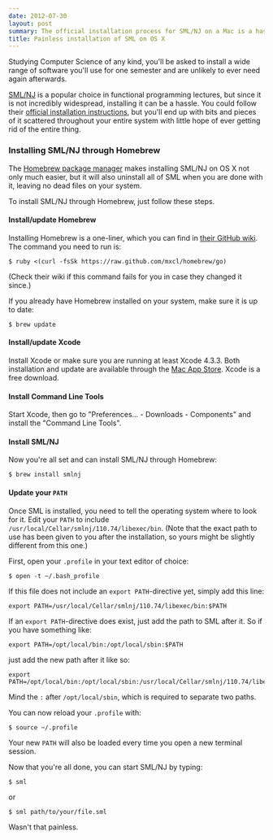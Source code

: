 ```yaml
---
date: 2012-07-30
layout: post
summary: The official installation process for SML/NJ on a Mac is a hassle and may leave hard to remove files on your system. The Homebrew package manager takes the pain out of this process if you follow a few easy steps.
title: Painless installation of SML on OS X
---
```


Studying Computer Science of any kind, you'll be asked to install a wide range of software you'll use for one semester and are unlikely to ever need again afterwards.

[SML/NJ](http://smlnj.org/ "Standard ML of New Jersey") is a popular choice in functional programming lectures, but since it is not incredibly widespread, installing it can be a hassle. You could follow their [official installation instructions](http://smlnj.org/install/index.html "Installation instructions for SML/NJ"), but you'll end up with bits and pieces of it scattered throughout your entire system with little hope of ever getting rid of the entire thing.

### Installing SML/NJ through Homebrew

The [Homebrew package manager](http://mxcl.github.com/homebrew/ "Homebrew package manager for OS X") makes installing SML/NJ on OS X not only much easier, but it will also uninstall all of SML when you are done with it, leaving no dead files on your system.

To install SML/NJ through Homebrew, just follow these steps.

#### Install/update Homebrew

Installing Homebrew is a one-liner, which you can find in [their GitHub wiki](https://github.com/mxcl/homebrew/wiki/installation "Installation instructions on the Homebrew GitHub-wiki"). The command you need to run is:

    $ ruby <(curl -fsSk https://raw.github.com/mxcl/homebrew/go)

(Check their wiki if this command fails for you in case they changed it since.)

If you already have Homebrew installed on your system, make sure it is up to date:

    $ brew update

#### Install/update Xcode

Install Xcode or make sure you are running at least Xcode 4.3.3. Both installation and update are available through the [Mac App Store](http://itunes.apple.com/us/app/xcode/id497799835 "Xcode on the Mac App Store"). Xcode is a free download.

#### Install Command Line Tools

Start Xcode, then go to "Preferences&hellip; - Downloads - Components" and install the "Command Line Tools".

#### Install SML/NJ

Now you're all set and can install SML/NJ through Homebrew:

    $ brew install smlnj

#### Update your `PATH`

Once SML is installed, you need to tell the operating system where to look for it. Edit your `PATH` to include `/usr/local/Cellar/smlnj/110.74/libexec/bin`. (Note that the exact path to use has been given to you after the installation, so yours might be slightly different from this one.)

First, open your `.profile` in your text editor of choice:

    $ open -t ~/.bash_profile

If this file does not include an `export PATH`-directive yet, simply add this line:

    export PATH=/usr/local/Cellar/smlnj/110.74/libexec/bin:$PATH

If an `export PATH`-directive does exist, just add the path to SML after it. So if you have something like:

    export PATH=/opt/local/bin:/opt/local/sbin:$PATH

just add the new path after it like so:

    export PATH=/opt/local/bin:/opt/local/sbin:/usr/local/Cellar/smlnj/110.74/libexec/bin:$PATH

Mind the `:` after `/opt/local/sbin`, which is required to separate two paths.

You can now reload your `.profile` with:

    $ source ~/.profile

Your new `PATH` will also be loaded every time you open a new terminal session.

Now that you're all done, you can start SML/NJ by typing:

    $ sml

or

    $ sml path/to/your/file.sml

Wasn't that painless.
